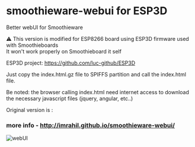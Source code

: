 smoothieware-webui for ESP3D
============================

Better webUI for Smoothieware

:warning: This version is modified for ESP8266 board using ESP3D firmware used with Smoothieboards   
It won't work properly on Smoothieboard it self

ESP3D project: https://github.com/luc-github/ESP3D


Just copy the index.html.gz file to SPIFFS partition and call the index.html file.

Be noted: the browser calling index.html need internet access to download the necessary javascript files (jquery, angular, etc..)


Original version is :

### more info - http://imrahil.github.io/smoothieware-webui/

![webUI](screenshot_v2_2.jpg?raw=true)
